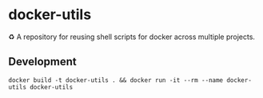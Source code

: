# docker-utils

:recycle: A repository for reusing shell scripts for docker across multiple projects.

## Development

```
docker build -t docker-utils . && docker run -it --rm --name docker-utils docker-utils
```
